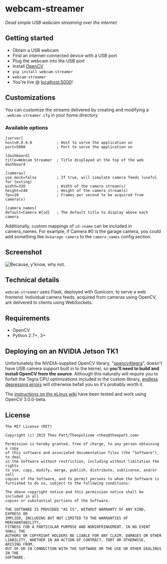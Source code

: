 webcam-streamer
===

*Dead simple USB webcam streaming over the internet*

## Getting started
 - Obtain a USB webcam
 - Find an internet-connected device with a USB port
 - Plug the webcam into the USB port
 - Install [OpenCV](http://opencv.org/)
 - `pip install webcam-streamer`
 - `webcam-streamer`
 - You're live @ [localhost:5000](http://localhost:5000)!

## Customizations

You can customize the streams delivered by creating and modifying a `.webcam-streamer.cfg` in your home directory. 

### Available options

```
[server]
host=0.0.0.0           ; Host to serve the application on
port=5000              ; Port to serve the application on

[dashboard]
title=Webcam Streamer  ; Title displayed at the top of the web dashboard

[cameras]
use_mock=false         ; If true, will simulate camera feeds (useful for testing) 
width=320              ; Width of the camera stream(s)
height=240             ; Height of the camera stream(s)
fps=10                 ; Frames per second to be acquired from camera(s)

[camera_names]
default=Camera #{id}   ; The default title to display above each camera

```

Additionally, custom mappings of `id->name` can be included in camera_names. For example, if Camera #0 is the garage camera, you could add something like `0=Garage camera` to the `camera_names` config section.

## Screenshot
![Because, y'know, why not.](https://cloud.githubusercontent.com/assets/1410202/6306191/fd5c1762-b8f6-11e4-935a-5b0e1aa9db94.png)

## Technical details

`webcam-streamer` uses Flask, deployed with Gunicorn, to serve a web frontend. Individual camera feeds, acquired from cameras using OpenCV, are delivered to clients using WebSockets.

## Requirements
 - OpenCV
 - Python 2.7+, 3+

## Deploying on an NVIDIA Jetson TK1

Unfortunately the NVIDIA-supplied OpenCV library, "[opencv4tegra](http://elinux.org/Jetson/Computer_Vision_Performance#Hardware_Acceleration_of_OpenCV)", doesn't have USB camera support built in to the kernel, so **you'll need to build and install OpenCV from the source**. Although this naturally will require you to forfeit the Tegra CPU optimizations included in the custom library, [endless depressing errors](https://devtalk.nvidia.com/default/topic/752109/-opencv4tegra-2-4-8-2-on-jetson-tk1/) will otherwise befall you so it's probably worth it.

The [instructions on the eLinux wiki](http://elinux.org/Jetson/Installing_OpenCV#Natively_compiling_the_OpenCV_library_from_source_onboard_the_device) have been tested and work using OpenCV 3.0.0-beta.

## License

```
The MIT License (MIT)

Copyright (c) 2015 Theo Patt/Theopolisme <theo@theopatt.com>

Permission is hereby granted, free of charge, to any person obtaining a copy
of this software and associated documentation files (the "Software"), to deal
in the Software without restriction, including without limitation the rights
to use, copy, modify, merge, publish, distribute, sublicense, and/or sell
copies of the Software, and to permit persons to whom the Software is
furnished to do so, subject to the following conditions:

The above copyright notice and this permission notice shall be included in all
copies or substantial portions of the Software.

THE SOFTWARE IS PROVIDED "AS IS", WITHOUT WARRANTY OF ANY KIND, EXPRESS OR
IMPLIED, INCLUDING BUT NOT LIMITED TO THE WARRANTIES OF MERCHANTABILITY,
FITNESS FOR A PARTICULAR PURPOSE AND NONINFRINGEMENT. IN NO EVENT SHALL THE
AUTHORS OR COPYRIGHT HOLDERS BE LIABLE FOR ANY CLAIM, DAMAGES OR OTHER
LIABILITY, WHETHER IN AN ACTION OF CONTRACT, TORT OR OTHERWISE, ARISING FROM,
OUT OF OR IN CONNECTION WITH THE SOFTWARE OR THE USE OR OTHER DEALINGS IN THE
SOFTWARE.
```
